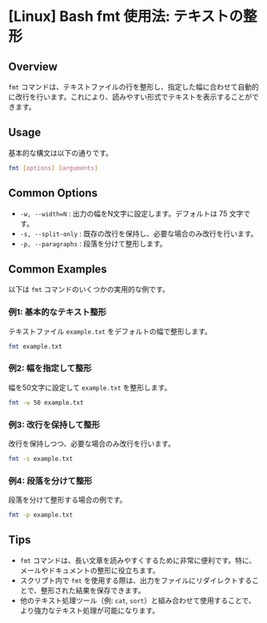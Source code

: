# [Linux] Bash fmt 使用法: テキストの整形

## Overview
`fmt` コマンドは、テキストファイルの行を整形し、指定した幅に合わせて自動的に改行を行います。これにより、読みやすい形式でテキストを表示することができます。

## Usage
基本的な構文は以下の通りです。

```bash
fmt [options] [arguments]
```

## Common Options
- `-w, --width=N` : 出力の幅をN文字に設定します。デフォルトは 75 文字です。
- `-s, --split-only` : 既存の改行を保持し、必要な場合のみ改行を行います。
- `-p, --paragraphs` : 段落を分けて整形します。

## Common Examples
以下は `fmt` コマンドのいくつかの実用的な例です。

### 例1: 基本的なテキスト整形
テキストファイル `example.txt` をデフォルトの幅で整形します。

```bash
fmt example.txt
```

### 例2: 幅を指定して整形
幅を50文字に設定して `example.txt` を整形します。

```bash
fmt -w 50 example.txt
```

### 例3: 改行を保持して整形
改行を保持しつつ、必要な場合のみ改行を行います。

```bash
fmt -s example.txt
```

### 例4: 段落を分けて整形
段落を分けて整形する場合の例です。

```bash
fmt -p example.txt
```

## Tips
- `fmt` コマンドは、長い文章を読みやすくするために非常に便利です。特に、メールやドキュメントの整形に役立ちます。
- スクリプト内で `fmt` を使用する際は、出力をファイルにリダイレクトすることで、整形された結果を保存できます。
- 他のテキスト処理ツール（例: `cat`, `sort`）と組み合わせて使用することで、より強力なテキスト処理が可能になります。